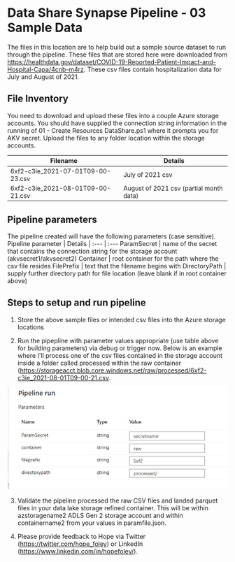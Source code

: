 # Data Share Synapse Pipeline - 03 Sample Data

The files in this location are to help build out a sample source dataset to run through the pipeline.  These files that are stored here were downloaded from 	https://healthdata.gov/dataset/COVID-19-Reported-Patient-Impact-and-Hospital-Capa/4cnb-m4rz.  These csv files contain hospitalization data for July and August of 2021.  

## File Inventory
You need to download and upload these files into a couple Azure storage accounts.  You should have supplied the connection string information in the running of 01 - Create Resources DataShare.ps1 where it prompts you for AKV secret.  Upload the files to any folder location within the storage accounts.  

Filename  | Details
------------- | -------------
6xf2-c3ie_2021-07-01T09-00-23.csv | July of 2021 csv
6xf2-c3ie_2021-08-01T09-00-21.csv  | August of 2021 csv (partial month data)


## Pipeline parameters
The pipeline created will have the following parameters (case sensitive).  
Pipeline parameter | Details
| :--- | :--- 
ParamSecret | name of the secret that contains the connection string for the storage account (akvsecret1/akvsecret2)
Container | root container for the path where the csv file resides
FilePrefix | text that the filename begins with
DirectoryPath | supply further directory path for file location (leave blank if in root container above)

## Steps to setup and run pipeline

1. Store the above sample files or intended csv files into the Azure storage locations 

2. Run the pipepline with parameter values appropriate (use table above for building parameters) via debug or trigger now.  Below is an example where I'll process one of the csv files contained in the storage account inside a folder called processed within the raw container (https://storageacct.blob.core.windows.net/raw/processed/6xf2-c3ie_2021-08-01T09-00-21.csv.  

<span style="display:block;text-align:center">![alt text](https://github.com/hfoley/EDU/blob/master/images/pipelineparam.jpg?raw=true)</span>

  
3. Validate the pipeline processed the raw CSV files and landed parquet files in your data lake storage refined container.  This will be within azstoragename2 ADLS Gen 2 storage account and within containername2 from your values in paramfile.json.  

4. Please provide feedback to Hope via Twitter (https://twitter.com/hope_foley) or LinkedIn (https://www.linkedin.com/in/hopefoley/).  
